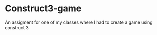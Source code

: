 # Construct3-game
An assigment for one of my classes where I had to create a game using construct 3
